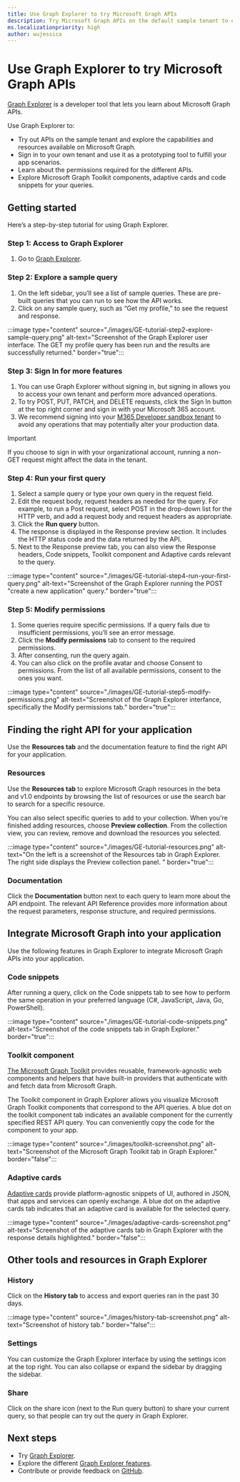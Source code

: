 ```yaml
---
title: Use Graph Explorer to try Microsoft Graph APIs
description: Try Microsoft Graph APIs on the default sample tenant to explore capabilities, or sign in to your tenant and use it as a prototyping tool to fulfill your app scenarios.
ms.localizationpriority: high
author: wujessica
---
```


# Use Graph Explorer to try Microsoft Graph APIs

[Graph Explorer](https://developer.microsoft.com/graph/graph-explorer/) is a developer tool that lets you learn about Microsoft Graph APIs.

Use Graph Explorer to:

- Try out APIs on the sample tenant and explore the capabilities and resources available on Microsoft Graph.
- Sign in to your own tenant and use it as a prototyping tool to fulfill your app scenarios.
- Learn about the permissions required for the different APIs.  
- Explore Microsoft Graph Toolkit components, adaptive cards and code snippets for your queries.

## Getting started

Here’s a step-by-step tutorial for using Graph Explorer.

### Step 1: Access to Graph Explorer

1. Go to [Graph Explorer](https://developer.microsoft.com/graph/graph-explorer/).

### Step 2: Explore a sample query

1. On the left sidebar, you’ll see a list of sample queries. These are pre-built queries that you can run to see how the API works.
1. Click on any sample query, such as “Get my profile,” to see the request and response.

:::image type="content" source="./images/GE-tutorial-step2-explore-sample-query.png" alt-text="Screenshot of the Graph Explorer user interface. The GET my profile query has been run and the results are successfully returned." border="true":::

### Step 3: Sign In for more features

1. You can use Graph Explorer without signing in, but signing in allows you to access your own tenant and perform more advanced operations.
1. To try POST, PUT, PATCH, and DELETE requests, click the Sign In button at the top right corner and sign in with your Microsoft 365 account.
1. We recommend signing into your [M365 Developer sandbox tenant](https://developer.microsoft.com/en-US/microsoft-365/dev-program) to avoid any operations that may potentially alter your production data.

> [!IMPORTANT]
> If you choose to sign in with your organizational account, running a non-GET request might affect the data in the tenant.

### Step 4: Run your first query

1. Select a sample query or type your own query in the request field. 
1. Edit the request body, request headers as needed for the query. 
For example, to run a Post request, select POST in the drop-down list for the HTTP verb, and add a request body and request headers as appropriate.
1. Click the **Run query** button.
1. The response is displayed in the Response preview section. It includes the HTTP status code and the data returned by the API. 
1. Next to the Response preview tab, you can also view the Response headers, Code snippets, Toolkit component and Adaptive cards relevant to the query.  

:::image type="content" source="./images/GE-tutorial-step4-run-your-first-query.png" alt-text="Screenshot of the Graph Explorer running the POST "create a new application" query." border="true":::

### Step 5: Modify permissions

1. Some queries require specific permissions. If a query fails due to insufficient permissions, you’ll see an error message. 
1. Click the **Modify permissions** tab to consent to the required permissions. 
1. After consenting, run the query again.
1. You can also click on the profile avatar and choose Consent to permissions. From the list of all available permissions, consent to the ones you want.

:::image type="content" source="./images/GE-tutorial-step5-modify-permissions.png" alt-text="Screenshot of the Graph Explorer interfance, specifically the Modify permissions tab." border="true":::

## Finding the right API for your application

Use the **Resources tab** and the documentation feature to find the right API for your application.

### Resources

Use the **Resources tab** to explore Microsoft Graph resources in the beta and v1.0 endpoints by browsing the list of resources or use the search bar to search for a specific resource.

You can also select specific queries to add to your collection. When you're finished adding resources, choose **Preview collection**. From the collection view, you can review, remove and download the resources you selected.

:::image type="content" source="./images/GE-tutorial-resources.png" alt-text="On the left is a screenshot of the Resources tab in Graph Explorer. The right side displays the Preview collection panel. " border="true":::

### Documentation

Click the **Documentation** button next to each query to learn more about the API endpoint. The relevant API Reference provides more information about the request parameters, response structure, and required permissions.

## Integrate Microsoft Graph into your application

Use the following features in Graph Explorer to integrate Microsoft Graph APIs into your application.

### Code snippets

After running a query, click on the Code snippets tab to see how to perform the same operation in your preferred language (C#, JavaScript, Java, Go, PowerShell).

:::image type="content" source="./images/GE-tutorial-code-snippets.png" alt-text="Screenshot of the code snippets tab in Graph Explorer." border="true":::

### Toolkit component

[The Microsoft Graph Toolkit](https://learn.microsoft.com/en-us/graph/toolkit/overview?tabs=html) provides reusable, framework-agnostic web components and helpers that have built-in providers that authenticate with and fetch data from Microsoft Graph.  

The Toolkit component in Graph Explorer allows you visualize Microsoft Graph Toolkit components that correspond to the API queries. A blue dot on the toolkit component tab indicates an available component for the currently specified REST API query. You can conveniently copy the code for the component to your app.

:::image type="content" source="./images/toolkit-screenshot.png" alt-text="Screenshot of the Microsoft Graph Toolkit tab in Graph Explorer." border="false":::

### Adaptive cards

[Adaptive cards](https://adaptivecards.io/) provide platform-agnostic snippets of UI, authored in JSON, that apps and services can openly exchange. A blue dot on the adaptive cards tab indicates that an adaptive card is available for the selected query. 

:::image type="content" source="./images/adaptive-cards-screenshot.png" alt-text="Screenshot of the adaptive cards tab in Graph Explorer with the response details highlighted." border="false":::

## Other tools and resources in Graph Explorer

### History

Click on the **History tab** to access and export queries ran in the past 30 days.

:::image type="content" source="./images/history-tab-screenshot.png" alt-text="Screenshot of history tab." border="false":::

### Settings

You can customize the Graph Explorer interface by using the settings icon at the top right. You can also collapse or expand the sidebar by dragging the sidebar.

### Share  

Click on the share icon (next to the Run query button) to share your current query, so that people can try out the query in Graph Explorer.

## Next steps

- Try [Graph Explorer](https://developer.microsoft.com/graph/graph-explorer/).
- Explore the different [Graph Explorer features](./graph-explorer-features.md).
- Contribute or provide feedback on [GitHub](https://github.com/microsoftgraph/microsoft-graph-explorer-v4/issues/new/choose).
